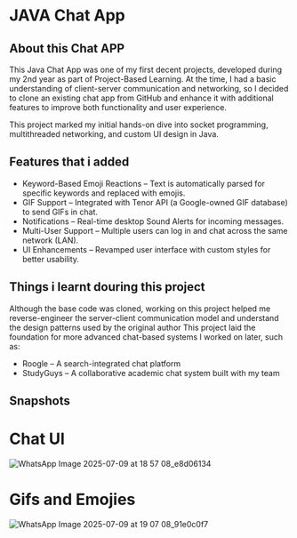 # JAVA Chat App

## About this Chat APP
This Java Chat App was one of my first decent projects, developed during my 2nd year as part of Project-Based Learning. At the time, I had a basic understanding of client-server communication and networking, so I decided to clone an existing chat app from GitHub and enhance it with additional features to improve both functionality and user experience.

This project marked my initial hands-on dive into socket programming, multithreaded networking, and custom UI design in Java.

## Features that i added
- Keyword-Based Emoji Reactions – Text is automatically parsed for specific keywords and replaced with emojis.
- GIF Support – Integrated with Tenor API (a Google-owned GIF database) to send GIFs in chat.
- Notifications – Real-time desktop Sound Alerts for incoming messages.
- Multi-User Support – Multiple users can log in and chat across the same network (LAN).
- UI Enhancements – Revamped user interface with custom styles for better usability.

## Things i learnt douring this project
Although the base code was cloned, working on this project helped me reverse-engineer the server-client communication model and understand the design patterns used by the original author
This project laid the foundation for more advanced chat-based systems I worked on later, such as:

 - Roogle – A search-integrated chat platform
 - StudyGuys – A collaborative academic chat system built with my team

   
## Snapshots 
# Chat UI
![WhatsApp Image 2025-07-09 at 18 57 08_e8d06134](https://github.com/user-attachments/assets/681b842f-ad75-4284-bf98-320335937f74)

# Gifs and Emojies

![WhatsApp Image 2025-07-09 at 19 07 08_91e0c0f7](https://github.com/user-attachments/assets/c1c8f513-c3ea-4891-a353-1896cbdf97ee)


